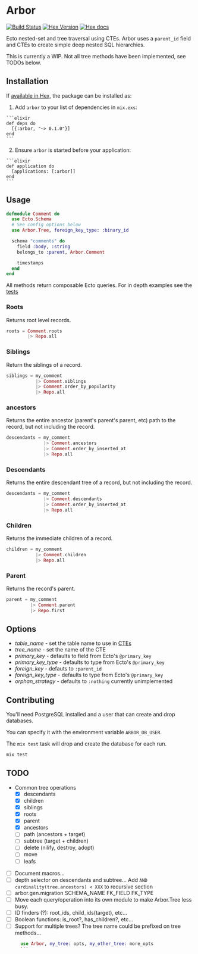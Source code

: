 # Arbor

[![Build Status](https://travis-ci.org/coryodaniel/arbor.svg)](https://travis-ci.org/coryodaniel/arbor)
[![Hex Version](http://img.shields.io/hexpm/v/arbor.svg?style=flat)](https://hex.pm/packages/arbor)
[![Hex docs](http://img.shields.io/badge/hex.pm-docs-green.svg?style=flat)](https://hexdocs.pm/arbor)

Ecto nested-set and tree traversal using CTEs. Arbor uses a `parent_id` field
and CTEs to create simple deep nested SQL hierarchies.

This is currently a WIP. Not all tree methods have been implemented, see TODOs below.

## Installation

If [available in Hex](https://hex.pm/docs/publish), the package can be installed as:

  1. Add `arbor` to your list of dependencies in `mix.exs`:

    ```elixir
    def deps do
      [{:arbor, "~> 0.1.0"}]
    end
    ```

  2. Ensure `arbor` is started before your application:

    ```elixir
    def application do
      [applications: [:arbor]]
    end
    ```

## Usage

```elixir
defmodule Comment do
  use Ecto.Schema
  # See config options below
  use Arbor.Tree, foreign_key_type: :binary_id

  schema "comments" do
    field :body, :string
    belongs_to :parent, Arbor.Comment

    timestamps
  end  
end
```

All methods return composable Ecto queries. For in depth examples see the [tests](./test/arbor)

### Roots

Returns root level records.

```elixir
roots = Comment.roots
        |> Repo.all
```


### Siblings

Return the siblings of a record.

```elixir
siblings = my_comment
           |> Comment.siblings
           |> Comment.order_by_popularity
           |> Repo.all
```

### ancestors

Returns the entire ancestor (parent's parent's parent, etc) path to the record, but not including the record.

```elixir
descendants = my_comment
              |> Comment.ancestors
              |> Comment.order_by_inserted_at
              |> Repo.all              
```


### Descendants

Returns the entire descendant tree of a record, but not including the record.

```elixir
descendants = my_comment
              |> Comment.descendants
              |> Comment.order_by_inserted_at
              |> Repo.all              
```

### Children

Returns the immediate children of a record.

```elixir
children = my_comment
           |> Comment.children
           |> Repo.all
```

### Parent

Returns the record's parent.

```elixir
parent = my_comment
         |> Comment.parent
         |> Repo.first
```

## Options

* *table_name* - set the table name to use in [CTEs](https://www.postgresql.org/docs/9.1/static/queries-with.html)
* *tree_name* - set the name of the CTE
* *primary_key* - defaults to field from Ecto's `@primary_key`
* *primary_key_type* - defaults to type from Ecto's `@primary_key`
* *foreign_key* - defauts to `:parent_id`
* *foreign_key_type* - defaults to type from Ecto's `@primary_key`
* *orphan_strategy* - defaults to `:nothing` currently unimplemented

## Contributing

You'll need PostgreSQL installed and a user that can create and drop databases.

You can specify it with the environment variable `ARBOR_DB_USER`.

The `mix test` task will drop and create the database for each run.

```elixir
mix test
```

## TODO

* Common tree operations
  * [x] descendants
  * [x] children
  * [x] siblings
  * [x] roots
  * [x] parent
  * [x] ancestors
  * [ ] path (ancestors + target)
  * [ ] subtree (target + children)
  * [ ] delete (nilify, destroy, adopt)
  * [ ] move
  * [ ] leafs  
* [ ] Document macros...
* [ ] depth selector on descendants and subtree... Add `AND cardinality(tree.ancestors) < XXX` to recursive section
* [ ] arbor.gen.migration SCHEMA_NAME FK_FIELD FK_TYPE
* [ ] Move each query/operation into its own module to make Arbor.Tree less busy.
* [ ] ID finders (?): root_ids, child_ids(target), etc...
* [ ] Boolean functions: is_root?, has_children?, etc...
* [ ] Support for multiple trees? The tree name could be prefixed on tree methods...
    ```elixir
      use Arbor, my_tree: opts, my_other_tree: more_opts
      ```
